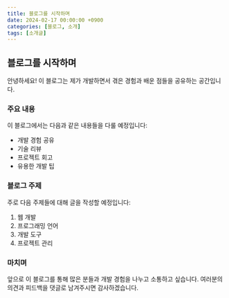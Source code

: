 ```yaml
---
title: 블로그를 시작하며
date: 2024-02-17 00:00:00 +0900
categories: [블로그, 소개]
tags: [소개글]
---
```


## 블로그를 시작하며

안녕하세요! 이 블로그는 제가 개발하면서 겪은 경험과 배운 점들을 공유하는 공간입니다.

### 주요 내용

이 블로그에서는 다음과 같은 내용들을 다룰 예정입니다:

- 개발 경험 공유
- 기술 리뷰
- 프로젝트 회고
- 유용한 개발 팁

### 블로그 주제

주로 다음 주제들에 대해 글을 작성할 예정입니다:

1. 웹 개발
2. 프로그래밍 언어
3. 개발 도구
4. 프로젝트 관리

### 마치며

앞으로 이 블로그를 통해 많은 분들과 개발 경험을 나누고 소통하고 싶습니다.
여러분의 의견과 피드백을 댓글로 남겨주시면 감사하겠습니다.
